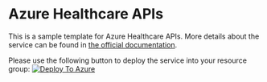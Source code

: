 # Azure Healthcare APIs

This is a sample template for Azure Healthcare APIs. More details about the service can be found in [the official documentation](https://docs.microsoft.com/en-us/azure/healthcare-apis/).

Please use the following button to deploy the service into your resource group: [![Deploy To Azure](https://aka.ms/deploytoazurebutton)]()
